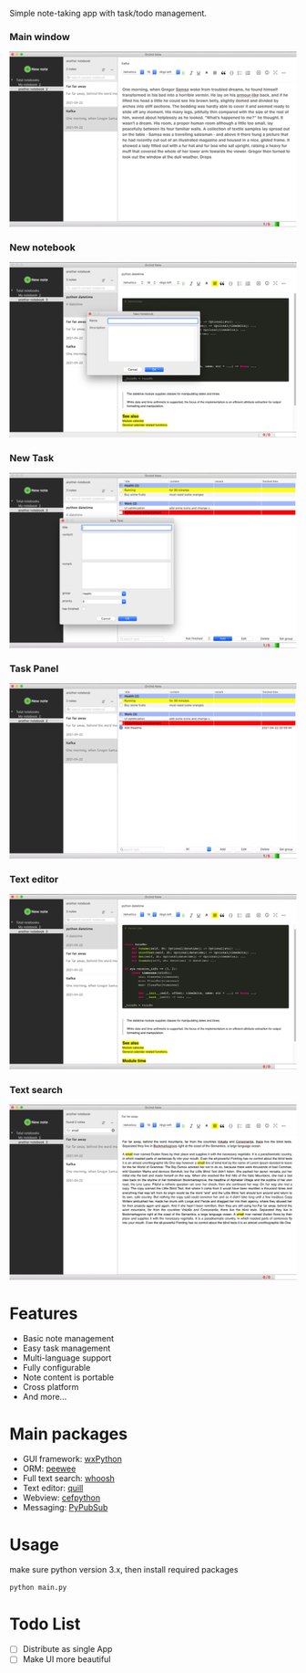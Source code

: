 Simple note-taking app with task/todo management.

### Main window
![main window](https://raw.githubusercontent.com/fzdp/orchid-notebook/main/assets/demo/main_window.png)
### New notebook
![new_notebook](https://raw.githubusercontent.com/fzdp/orchid-notebook/main/assets/demo/new_notebook.png)
### New Task
![new_task](https://raw.githubusercontent.com/fzdp/orchid-notebook/main/assets/demo/new_task.png)
### Task Panel
![task_panel](https://raw.githubusercontent.com/fzdp/orchid-notebook/main/assets/demo/task_list.png)
### Text editor
![text_editor](https://raw.githubusercontent.com/fzdp/orchid-notebook/main/assets/demo/text_editor.png)
### Text search
![text_search](https://raw.githubusercontent.com/fzdp/orchid-notebook/main/assets/demo/text_search.png)

# Features
* Basic note management
* Easy task management
* Multi-language support
* Fully configurable
* Note content is portable
* Cross platform
* And more...

# Main packages
* GUI framework: [wxPython](https://github.com/wxWidgets/Phoenix)
* ORM: [peewee](https://github.com/coleifer/peewee)
* Full text search: [whoosh](https://github.com/mchaput/whoosh)
* Text editor: [quill](https://github.com/quilljs/quill)
* Webview: [cefpython](https://github.com/cztomczak/cefpython)
* Messaging: [PyPubSub](https://github.com/schollii/pypubsub)

# Usage
make sure python version 3.x, then install required packages
```
python main.py
```

# Todo List
- [ ] Distribute as single App
- [ ] Make UI more beautiful
